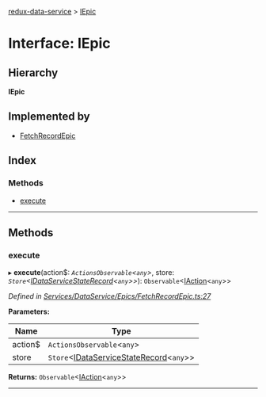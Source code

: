 [redux-data-service](../README.md) > [IEpic](../interfaces/iepic.md)

# Interface: IEpic

## Hierarchy

**IEpic**

## Implemented by

* [FetchRecordEpic](../classes/fetchrecordepic.md)

## Index

### Methods

* [execute](iepic.md#execute)

---

## Methods

<a id="execute"></a>

###  execute

▸ **execute**(action$: *`ActionsObservable`<`any`>*, store: *`Store`<[IDataServiceStateRecord](../#idataservicestaterecord)<`any`>>*): `Observable`<[IAction](iaction.md)<`any`>>

*Defined in [Services/DataService/Epics/FetchRecordEpic.ts:27](https://github.com/Rediker-Software/redux-data-service/blob/6c3666b/src/Services/DataService/Epics/FetchRecordEpic.ts#L27)*

**Parameters:**

| Name | Type |
| ------ | ------ |
| action$ | `ActionsObservable`<`any`> |
| store | `Store`<[IDataServiceStateRecord](../#idataservicestaterecord)<`any`>> |

**Returns:** `Observable`<[IAction](iaction.md)<`any`>>

___

